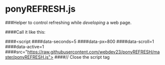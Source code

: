 # ponyREFRESH.js
###Helper to control refreshing while <i>developing</i> a web page.

####Call it like this:

####<script 
####data-seconds=5
####data-px=800 
####data-scroll=1
####data-active=1
####src="https://raw.githubusercontent.com/webdev23/ponyREFRESH/master/ponyREFRESH.js"> 
####// Close the script tag
